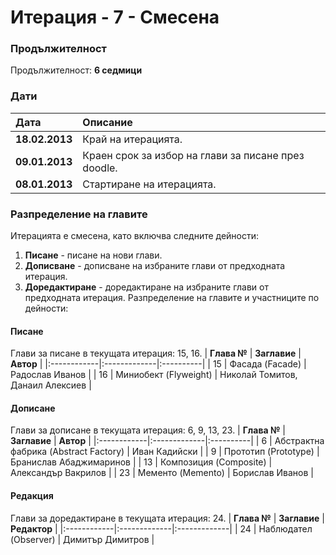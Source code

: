 # Итерация - 7 - Смесена #

### Продължителност ###

Продължителност: **6 седмици**

### Дати ###

| **Дата** | **Описание** |
|:---------|:-------------|
| **18.02.2013** | Край на итерацията. |
| **09.01.2013** | Краен срок за избор на глави за писане през doodle. |
| **08.01.2013** | Стартиране на итерацията.|


### Разпределение на главите ###
Итерацията е смесена, като включва следните дейности:
  1. **Писане** - писане на нови глави.
  1. **Дописване** - дописване на избраните глави от предходната итерация.
  1. **Доредактиране** - доредактиране на избраните глави от предходната итерация.
Разпределение на главите и участниците по дейности:




#### Писане ####
Глави за писане в текущата итерация: 15, 16.
| **Глава №** | **Заглавие** | **Автор** |
|:------------|:-------------|:----------|
| 15          | Фасада (Facade)  | Радослав Иванов |
| 16          | Миниобект (Flyweight) | Николай Томитов, Данаил Алексиев |


#### Дописане ####
Глави за дописане в текущата итерация: 6, 9, 13, 23.
| **Глава №** | **Заглавие** | **Автор** |
|:------------|:-------------|:----------|
| 6           | Абстрактна фабрика (Abstract Factory)  | Иван Кадийски |
| 9           | Прототип (Prototype) | Бранислав Абаджимаринов |
| 13          | Композиция (Composite) | Александър Вакрилов |
| 23          | Мементо (Memento) | Борислав Иванов |

#### Редакция ####
Глави за доредактиране в текущата итерация: 24.
| **Глава №** | **Заглавие** | **Редактор** |
|:------------|:-------------|:-------------|
| 24          | Наблюдател (Observer)  | Димитър Димитров |

